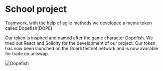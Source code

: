 # School project

Teamwork, with the help of agile methods we developed a meme token called Dopefish(DOPE)

Our token is inspired and named after the game character Dopefish. We tried out React and Solidity for the development of our project. Our token has now been launched on the Goerli testnet network and is now available for trade on uniswap.

![Dopefish](./public/img/Dopefish.png)
